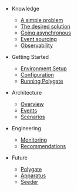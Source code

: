 - Knowledge

   - [A simple problem](knowledge/a-simple-problem.md)
   - [The desired solution](knowledge/the-desired-solution.md)
   - [Going asynchronous](knowledge/going-asynchronous.md)
   - [Event sourcing](knowledge/event-sourcing.md)
   - [Observability](knowledge/observability.md)

- Getting Started

   - [Environment Setup](getting-started/environment-setup.md)
   - [Configuration](getting-started/configuration.md)
   - [Running Polygate](getting-started/running-polygate.md)

- Architecture

   - [Overview](architecture/overview.md)
   - [Events](architecture/events.md)
   - [Scenarios](architecture/scenarios.md)

- Engineering

   - [Monitoring](engineering/monitoring.md)
   - [Recommendations](engineering/recommendations.md)

- Future

   - [Polygate](future/polygate.md)
   - [Apparatus](future/apparatus.md)
   - [Seeder](future/seeder.md)